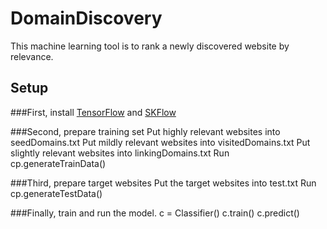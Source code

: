# DomainDiscovery

This machine learning tool is to rank a newly discovered website by relevance. 

## Setup

###First, install <a href="https://www.tensorflow.org/">TensorFlow</a> and <a href="https://github.com/tensorflow/skflow/tree/master/skflow">SKFlow </a>

###Second, prepare training set
Put highly relevant websites into seedDomains.txt
Put mildly relevant websites into visitedDomains.txt
Put slightly relevant websites into linkingDomains.txt
Run cp.generateTrainData()

###Third, prepare target websites
Put the target websites into test.txt
Run cp.generateTestData()

###Finally, train and run the model.
c = Classifier()
c.train()
c.predict()
